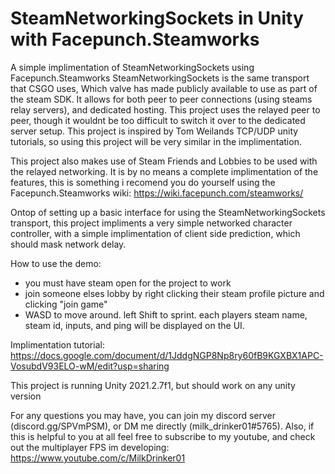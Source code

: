 # SteamNetworkingSockets in Unity with Facepunch.Steamworks
 A simple implimentation of SteamNetworkingSockets using Facepunch.Steamworks
SteamNetworkingSockets is the same transport that CSGO uses, Which valve has made publicly available to use as part of the steam SDK. It allows for both peer to peer connections (using steams relay servers), and dedicated hosting. This project uses the relayed peer to peer, though it wouldnt be too difficult to switch it over to the dedicated server setup. This project is inspired by Tom Weilands TCP/UDP unity tutorials, so using this project will be very similar in the implimentation. 

This project also makes use of Steam Friends and Lobbies to be used with the relayed networking. It is by no means a complete implimentation of the features, this is something i recomend you do yourself using the Facepunch.Steamworks wiki: https://wiki.facepunch.com/steamworks/

Ontop of setting up a basic interface for using the SteamNetworkingSockets transport, this project impliments a very simple networked character controller, with a simple implimentation of client side prediction, which should mask network delay.

How to use the demo:
 - you must have steam open for the project to work
 - join someone elses lobby by right clicking their steam profile picture and clicking "join game"
 - WASD to move around. left Shift to sprint. each players steam name, steam id, inputs, and ping will be displayed on the UI.

Implimentation tutorial: https://docs.google.com/document/d/1JddgNGP8Np8ry60fB9KGXBX1APC-VosubdV93ELO-wM/edit?usp=sharing

This project is running Unity 2021.2.7f1, but should work on any unity version

For any questions you may have, you can join my discord server (discord.gg/SPVmPSM), or DM me directly (milk_drinker01#5765). Also, if this is helpful to you at all feel free to subscribe to my youtube, and check out the multiplayer FPS im developing: https://www.youtube.com/c/MilkDrinker01
